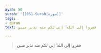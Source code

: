```yaml
---
ayah: 50
surah: '[[051-Surah|سورة]]'
tags:
- quran
text: ففروا إلى الله ۖ إني لكم منه نذير مبين

---
```

> ففروا إلى الله ۖ إني لكم منه نذير مبين
